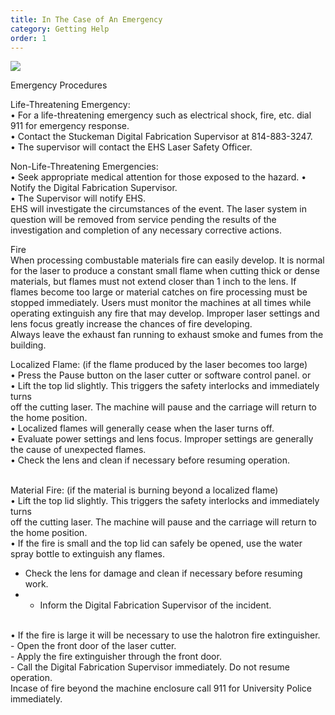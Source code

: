 ```yaml
---
title: In The Case of An Emergency
category: Getting Help
order: 1
---
```


![](//matthewbaykenney.github.io/cmac-laser-cutter/images/stop.jpg)

Emergency Procedures

Life-Threatening Emergency: <br>
• For a life-threatening emergency such as electrical shock, fire, etc. dial 911 for emergency response.<br>
• Contact the Stuckeman Digital Fabrication Supervisor at 814-883-3247.<br>
• The supervisor will contact the EHS Laser Safety Officer.<br>


Non-Life-Threatening Emergencies:<br>
• Seek appropriate medical attention for those exposed to the hazard. 
• Notify the Digital Fabrication Supervisor.<br>
• The Supervisor will notify EHS.<br>
EHS will investigate the circumstances of the event. The laser system in question will be removed from service pending the results of the investigation and completion of any necessary corrective actions.

Fire<br>
When processing combustable materials fire can easily develop. It is normal for the laser to produce a constant small flame when cutting thick or dense materials, but flames must not extend closer than 1 inch to the lens. If flames become too large or material catches on fire processing must be stopped immediately. Users must monitor the machines at all times while operating extinguish any fire that may develop. Improper laser settings and lens focus greatly increase the chances of fire developing.<br>
Always leave the exhaust fan running to exhaust smoke and fumes from the building.


Localized Flame: (if the flame produced by the laser becomes too large)<br>
• Press the Pause button on the laser cutter or software control panel.
or<br>
• Lift the top lid slightly. This triggers the safety interlocks and immediately turns<br>
off the cutting laser. The machine will pause and the carriage will return to the home position.<br>
• Localized flames will generally cease when the laser turns off.<br>
• Evaluate power settings and lens focus. Improper settings are generally the
cause of unexpected flames.<br>
• Check the lens and clean if necessary before resuming operation.<br>
<br>

Material Fire: (if the material is burning beyond a localized flame)<br>
• Lift the top lid slightly. This triggers the safety interlocks and immediately turns<br>
off the cutting laser. The machine will pause and the carriage will return to the home position.<br>
• If the fire is small and the top lid can safely be opened, use the water spray bottle to extinguish any flames.<br>
- Check the lens for damage and clean if necessary before resuming work. <br>
-  - Inform the Digital Fabrication Supervisor of the incident. <br>
<br>
• If the fire is large it will be necessary to use the halotron fire extinguisher. <br>
- Open the front door of the laser cutter.<br>
- Apply the fire extinguisher through the front door.<br>
- Call the Digital Fabrication Supervisor immediately. Do not resume
operation.<br>
Incase of fire beyond the machine enclosure call 911 for University Police immediately.<br>
